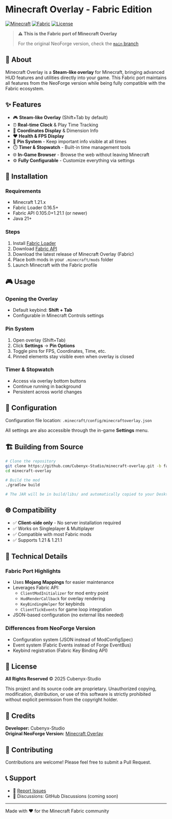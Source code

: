 # Minecraft Overlay - Fabric Edition

[![Minecraft](https://img.shields.io/badge/Minecraft-1.21.4-brightgreen.svg)](https://www.minecraft.net/)
[![Fabric](https://img.shields.io/badge/Fabric-0.16.5-blue.svg)](https://fabricmc.net/)
[![License](https://img.shields.io/badge/License-All%20Rights%20Reserved-red.svg)](https://github.com/Cubenyx-Studio/minecraft-overlay)

> **⚠️ This is the Fabric port of Minecraft Overlay**
> 
> For the original NeoForge version, check the [`main` branch](https://github.com/Cubenyx-Studio/minecraft-overlay/tree/main)

## 📖 About

Minecraft Overlay is a **Steam-like overlay** for Minecraft, bringing advanced HUD features and utilities directly into your game. This Fabric port maintains all features from the NeoForge version while being fully compatible with the Fabric ecosystem.

## ✨ Features

- 🎮 **Steam-like Overlay** (Shift+Tab by default)
- ⏰ **Real-time Clock** & Play Time Tracking
- 📍 **Coordinates Display** & Dimension Info
- ❤️ **Health & FPS Display**
- 📌 **Pin System** - Keep important info visible at all times
- ⏱️ **Timer & Stopwatch** - Built-in time management tools
- 🌐 **In-Game Browser** - Browse the web without leaving Minecraft
- ⚙️ **Fully Configurable** - Customize everything via settings

## 🚀 Installation

### Requirements
- Minecraft 1.21.x
- Fabric Loader 0.16.5+
- Fabric API 0.105.0+1.21.1 (or newer)
- Java 21+

### Steps
1. Install [Fabric Loader](https://fabricmc.net/use/)
2. Download [Fabric API](https://modrinth.com/mod/fabric-api)
3. Download the latest release of Minecraft Overlay (Fabric)
4. Place both mods in your `.minecraft/mods` folder
5. Launch Minecraft with the Fabric profile

## 🎮 Usage

### Opening the Overlay
- Default keybind: **Shift + Tab**
- Configurable in Minecraft Controls settings

### Pin System
1. Open overlay (Shift+Tab)
2. Click **Settings** → **Pin Options**
3. Toggle pins for FPS, Coordinates, Time, etc.
4. Pinned elements stay visible even when overlay is closed

### Timer & Stopwatch
- Access via overlay bottom buttons
- Continue running in background
- Persistent across world changes

## 🔧 Configuration

Configuration file location: `.minecraft/config/minecraftoverlay.json`

All settings are also accessible through the in-game **Settings** menu.

## 🏗️ Building from Source

```bash
# Clone the repository
git clone https://github.com/Cubenyx-Studio/minecraft-overlay.git -b fabric-1.21-migration
cd minecraft-overlay

# Build the mod
./gradlew build

# The JAR will be in build/libs/ and automatically copied to your Desktop
```

## 🌐 Compatibility

- ✅ **Client-side only** - No server installation required
- ✅ Works on Singleplayer & Multiplayer
- ✅ Compatible with most Fabric mods
- ✅ Supports 1.21 & 1.21.1

## 📝 Technical Details

### Fabric Port Highlights
- Uses **Mojang Mappings** for easier maintenance
- Leverages Fabric API:
  - `ClientModInitializer` for mod entry point
  - `HudRenderCallback` for overlay rendering
  - `KeyBindingHelper` for keybinds
  - `ClientTickEvents` for game loop integration
- JSON-based configuration (no external libs needed)

### Differences from NeoForge Version
- Configuration system (JSON instead of ModConfigSpec)
- Event system (Fabric Events instead of Forge EventBus)
- Keybind registration (Fabric Key Binding API)

## 📜 License

**All Rights Reserved** © 2025 Cubenyx-Studio

This project and its source code are proprietary. Unauthorized copying, modification, distribution, or use of this software is strictly prohibited without explicit permission from the copyright holder.

## 👥 Credits

**Developer:** Cubenyx-Studio  
**Original NeoForge Version:** [Minecraft Overlay](https://github.com/Cubenyx-Studio/minecraft-overlay)

## 🤝 Contributing

Contributions are welcome! Please feel free to submit a Pull Request.

## 📞 Support

- 🐛 [Report Issues](https://github.com/Cubenyx-Studio/minecraft-overlay/issues)
- 💬 Discussions: GitHub Discussions (coming soon)

---

Made with ❤️ for the Minecraft Fabric community

